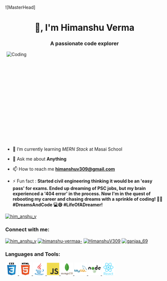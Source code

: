 ![MasterHead]
<h1 align="center"> 👋, I'm Himanshu Verma</h1>
<h3 align="center">A passionate code explorer </h3>
<img align="right" alt="Coding" Height="300" Width="500" src="https://img.wattpad.com/15b7c31dcc23713ca02151578036889aa7c8b555/68747470733a2f2f73332e616d617a6f6e6177732e636f6d2f776174747061642d6d656469612d736572766963652f53746f7279496d6167652f644e6d4378397837713547584d773d3d2d3139322e313638323834323333336437633764313337333438373834333133362e676966">

- 🌱 I’m currently learning *MERN Stack* at Masai School

- 💬 Ask me about **Anything**

- 📫 How to reach me **himanshuv309@gmail.com**

- ⚡ Fun fact : **Started civil engineering thinking it would be an 'easy pass' for exams. Ended up dreaming of PSC jobs, but my brain experienced a '404 error' in the process. Now I'm in the quest of rebooting my career and chasing dreams with a sprinkle of coding! 🚀😄 #DreamsAndCode 💻😄 #LifeOfADreamer!**



<p align="left"> <a href="https://twitter.com/him_anshu_v" target="blank"><img src="https://img.shields.io/twitter/follow/him_anshu_v?logo=twitter&style=for-the-badge" alt="him_anshu_v" /></a> </p>


<h3 align="left">Connect with me:</h3>
<p align="left">
<a href="https://twitter.com/him_anshu_v" target="blank"><img align="center" src="https://raw.githubusercontent.com/rahuldkjain/github-profile-readme-generator/master/src/images/icons/Social/twitter.svg" alt="him_anshu_v" height="30" width="40" /></a>
<a href="https://linkedin.com/in/himanshu-vermaa-" target="blank"><img align="center" src="https://raw.githubusercontent.com/rahuldkjain/github-profile-readme-generator/master/src/images/icons/Social/linked-in-alt.svg" alt="himanshu-vermaa-" height="30" width="40" /></a>
<a href="https://www.leetcode.com/HimanshuV309" target="blank"><img align="center" src="https://raw.githubusercontent.com/rahuldkjain/github-profile-readme-generator/master/src/images/icons/Social/leet-code.svg" alt="HimanshuV309" height="30" width="40" /></a>
<a href="https://www.discord.com/ganjaa_69" target="blank"><img align="center" src="https://raw.githubusercontent.com/rahuldkjain/github-profile-readme-generator/master/src/images/icons/Social/discord.svg" alt="ganjaa_69" height="30" width="40" /></a>
</p>

<h3 align="left">Languages and Tools:</h3>
<p align="left"> <a href="https://www.w3schools.com/css/" target="_blank" rel="noreferrer"> <img src="https://raw.githubusercontent.com/devicons/devicon/master/icons/css3/css3-original-wordmark.svg" alt="css3" width="40" height="40"/> </a> <a href="https://www.w3.org/html/" target="_blank" rel="noreferrer"> <img src="https://raw.githubusercontent.com/devicons/devicon/master/icons/html5/html5-original-wordmark.svg" alt="html5" width="40" height="40"/> </a> <a href="https://www.java.com" target="_blank" rel="noreferrer"> <img src="https://raw.githubusercontent.com/devicons/devicon/master/icons/java/java-original.svg" alt="java" width="40" height="40"/> </a> <a href="https://developer.mozilla.org/en-US/docs/Web/JavaScript" target="_blank" rel="noreferrer"> <img src="https://raw.githubusercontent.com/devicons/devicon/master/icons/javascript/javascript-original.svg" alt="javascript" width="40" height="40"/> </a> <a href="https://www.mongodb.com/" target="_blank" rel="noreferrer"> <img src="https://raw.githubusercontent.com/devicons/devicon/master/icons/mongodb/mongodb-original-wordmark.svg" alt="mongodb" width="40" height="40"/> </a> <a href="https://www.mysql.com/" target="_blank" rel="noreferrer"> <img src="https://raw.githubusercontent.com/devicons/devicon/master/icons/mysql/mysql-original-wordmark.svg" alt="mysql" width="40" height="40"/> </a> <a href="https://nodejs.org" target="_blank" rel="noreferrer"> <img src="https://raw.githubusercontent.com/devicons/devicon/master/icons/nodejs/nodejs-original-wordmark.svg" alt="nodejs" width="40" height="40"/> </a> <a href="https://reactjs.org/" target="_blank" rel="noreferrer"> <img src="https://raw.githubusercontent.com/devicons/devicon/master/icons/react/react-original-wordmark.svg" alt="react" width="40" height="40"/> </a> </p>



